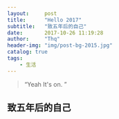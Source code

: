 ```yaml
---
layout:     post
title:      "Hello 2017"
subtitle:   "致五年后的自己"
date:       2017-10-26 11:19:28
author:     "Thq"
header-img: "img/post-bg-2015.jpg"
catalog: true
tags:
    - 生活
---
```


> “Yeah It's on. ”


## 致五年后的自己




